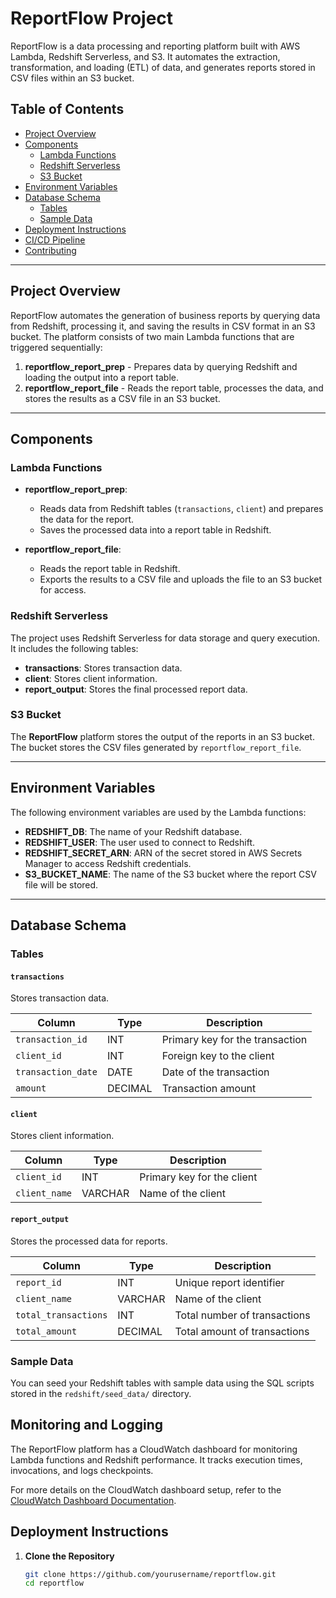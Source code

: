 # ReportFlow Project

ReportFlow is a data processing and reporting platform built with AWS Lambda, Redshift Serverless, and S3. It automates the extraction, transformation, and loading (ETL) of data, and generates reports stored in CSV files within an S3 bucket.

## Table of Contents

- [Project Overview](#project-overview)
- [Components](#components)
  - [Lambda Functions](#lambda-functions)
  - [Redshift Serverless](#redshift-serverless)
  - [S3 Bucket](#s3-bucket)
- [Environment Variables](#environment-variables)
- [Database Schema](#database-schema)
  - [Tables](#tables)
  - [Sample Data](#sample-data)
- [Deployment Instructions](#deployment-instructions)
- [CI/CD Pipeline](#cicd-pipeline)
- [Contributing](#contributing)

---

## Project Overview

ReportFlow automates the generation of business reports by querying data from Redshift, processing it, and saving the results in CSV format in an S3 bucket. The platform consists of two main Lambda functions that are triggered sequentially:

1. **reportflow_report_prep** - Prepares data by querying Redshift and loading the output into a report table.
2. **reportflow_report_file** - Reads the report table, processes the data, and stores the results as a CSV file in an S3 bucket.

---

## Components

### Lambda Functions

- **reportflow_report_prep**: 
  - Reads data from Redshift tables (`transactions`, `client`) and prepares the data for the report.
  - Saves the processed data into a report table in Redshift.
  
- **reportflow_report_file**: 
  - Reads the report table in Redshift.
  - Exports the results to a CSV file and uploads the file to an S3 bucket for access.

### Redshift Serverless

The project uses Redshift Serverless for data storage and query execution. It includes the following tables:

- **transactions**: Stores transaction data.
- **client**: Stores client information.
- **report_output**: Stores the final processed report data.

### S3 Bucket

The **ReportFlow** platform stores the output of the reports in an S3 bucket. The bucket stores the CSV files generated by `reportflow_report_file`.

---

## Environment Variables

The following environment variables are used by the Lambda functions:

- **REDSHIFT_DB**: The name of your Redshift database.
- **REDSHIFT_USER**: The user used to connect to Redshift.
- **REDSHIFT_SECRET_ARN**: ARN of the secret stored in AWS Secrets Manager to access Redshift credentials.
- **S3_BUCKET_NAME**: The name of the S3 bucket where the report CSV file will be stored.

---

## Database Schema

### Tables

#### `transactions`
Stores transaction data.

| Column            | Type     | Description                     |
|-------------------|----------|---------------------------------|
| `transaction_id`  | INT      | Primary key for the transaction |
| `client_id`       | INT      | Foreign key to the client       |
| `transaction_date`| DATE     | Date of the transaction         |
| `amount`          | DECIMAL  | Transaction amount              |

#### `client`
Stores client information.

| Column            | Type     | Description                  |
|-------------------|----------|------------------------------|
| `client_id`       | INT      | Primary key for the client   |
| `client_name`     | VARCHAR  | Name of the client           |

#### `report_output`
Stores the processed data for reports.

| Column            | Type     | Description                     |
|-------------------|----------|---------------------------------|
| `report_id`       | INT      | Unique report identifier        |
| `client_name`     | VARCHAR  | Name of the client             |
| `total_transactions` | INT    | Total number of transactions   |
| `total_amount`    | DECIMAL  | Total amount of transactions   |

### Sample Data

You can seed your Redshift tables with sample data using the SQL scripts stored in the `redshift/seed_data/` directory.

## Monitoring and Logging

The ReportFlow platform has a CloudWatch dashboard for monitoring Lambda functions and Redshift performance. It tracks execution times, invocations, and logs checkpoints.

For more details on the CloudWatch dashboard setup, refer to the [CloudWatch Dashboard Documentation](./docs/CloudWatch_Dashboard.md).

## Deployment Instructions

1. **Clone the Repository**
   ```bash
   git clone https://github.com/yourusername/reportflow.git
   cd reportflow

